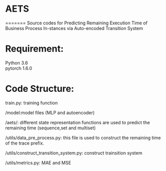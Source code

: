 # AETS
=======
Source codes for Predicting Remaining Execution Time of Business Process In-stances via Auto-encoded Transition System

Requirement:
=======
Python 3.6  
pytorch 1.6.0

Code Structure:
=======
train.py: training function

/model:model files (MLP and autoencoder)

/aets/: different state representation functions are used to predict the remaining time (sequence,set and multiset)

/utils/data_pre_process.py: this file is used to construct the remaining time of the trace prefix.

/utils/construct_transition_system.py: construct trainsition system

/utils/metrics.py: MAE and MSE

